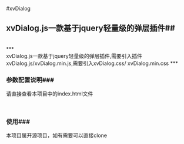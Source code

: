 #xvDialog
<br>
## **xvDialog.js一款基于jquery轻量级的弹层插件**##
<br>
***
<br>
xvDialog.js一款基于jquery轻量级的弹层插件,需要引入插件xvDialog.js/xvDialog.min.js,需要引入xvDialog.css/ xvDialog.min.css</样式表，可以自定义自己想要的皮肤 ( 本弹出层组件基于jquery库开发版本1.8.0以上 )
<br>
***

### 参数配置说明###

请直接查看本项目中的index.html文件

<br>

### 使用###
本项目属开源项目，如有需要可以直接clone
<br>